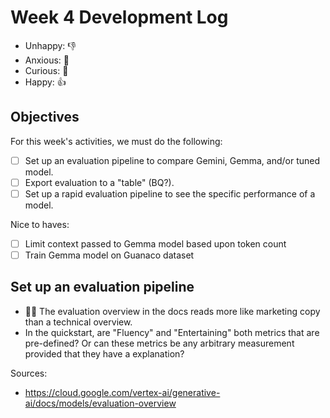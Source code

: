 # Week 4 Development Log

+ Unhappy: 👎
+ Anxious: 😬
+ Curious: 🤔
+ Happy: 👍

## Objectives

For this week's activities, we must do the following:

- [ ] Set up an evaluation pipeline to compare Gemini, Gemma, and/or tuned model.
- [ ] Export evaluation to a "table" (BQ?).
- [ ] Set up a rapid evaluation pipeline to see the specific performance of a model.

Nice to haves:

- [ ] Limit context passed to Gemma model based upon token count
- [ ] Train Gemma model on Guanaco dataset

## Set up an evaluation pipeline

+ 😬🤔 The evaluation overview in the docs reads more like marketing copy than a 
  technical overview.
+ In the quickstart, are "Fluency" and "Entertaining" both metrics that are pre-defined?
  Or can these metrics be any arbitrary measurement provided that they have a explanation?

Sources:

+ https://cloud.google.com/vertex-ai/generative-ai/docs/models/evaluation-overview
